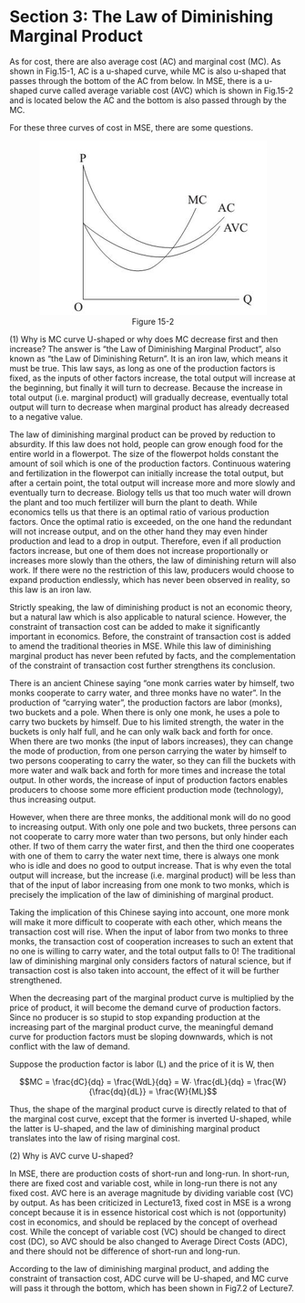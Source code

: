 # Section 3: The Law of Diminishing Marginal Product

As for cost, there are also average cost (AC) and marginal cost (MC). As shown in Fig.15-1, AC is a u-shaped curve, while MC is also u-shaped that passes through the bottom of the AC from below. In MSE, there is a u-shaped curve called average variable cost (AVC) which is shown in Fig.15-2 and is located below the AC and the bottom is also passed through by the MC.

For these three curves of cost in MSE, there are some questions.

<div align="center">
  <img src= "./image/figure15-2.jpg" />
</div>
<div align= "center">
Figure 15-2
</div>

(1) Why is MC curve U-shaped or why does MC decrease first and then increase?
The answer is “the Law of Diminishing Marginal Product”, also known as “the Law of Diminishing Return”. It is an iron law, which means it must be true. This law says, as long as one of the production factors is fixed, as the inputs of other factors increase, the total output will increase at the beginning, but finally it will turn to decrease. Because the increase in total output (i.e. marginal product) will gradually decrease, eventually total output will turn to decrease when marginal product has already decreased to a negative value.

The law of diminishing marginal product can be proved by reduction to absurdity. If this law does not hold, people can grow enough food for the entire world in a flowerpot. The size of the flowerpot holds constant the amount of soil which is one of the production factors. Continuous watering and fertilization in the flowerpot can initially increase the total output, but after a certain point, the total output will increase more and more slowly and eventually turn to decrease. Biology tells us that too much water will drown the plant and too much fertilizer will burn the plant to death. While economics tells us that there is an optimal ratio of various production factors. Once the optimal ratio is exceeded, on the one hand the redundant will not increase output, and on the other hand they may even hinder production and lead to a drop in output. Therefore, even if all production factors increase, but one of them does not increase proportionally or increases more slowly than the others, the law of diminishing return will also work. If there were no the restriction of this law, producers would choose to expand production endlessly, which has never been observed in reality, so this law is an iron law.

Strictly speaking, the law of diminishing product is not an economic theory, but a natural law which is also applicable to natural science. However, the constraint of transaction cost can be added to make it significantly important in economics. Before, the constraint of transaction cost is added to amend the traditional theories in MSE. While this law of diminishing marginal product has never been refuted by facts, and the complementation of the constraint of transaction cost further strengthens its conclusion.

There is an ancient Chinese saying “one monk carries water by himself, two monks cooperate to carry water, and three monks have no water”. In the production of “carrying water”, the production factors are labor (monks), two buckets and a pole. When there is only one monk, he uses a pole to carry two buckets by himself. Due to his limited strength, the water in the buckets is only half full, and he can only walk back and forth for once. When there are two monks (the input of labors increases), they can change the mode of production, from one person carrying the water by himself to two persons cooperating to carry the water, so they can fill the buckets with more water and walk back and forth for more times and increase the total output. In other words, the increase of input of production factors enables producers to choose some more efficient production mode (technology), thus increasing output.

However, when there are three monks, the additional monk will do no good to increasing output. With only one pole and two buckets, three persons can not cooperate to carry more water than two persons, but only hinder each other. If two of them carry the water first, and then the third one cooperates with one of them to carry the water next time, there is always one monk who is idle and does no good to output increase. That is why even the total output will increase, but the increase (i.e. marginal product) will be less than that of the input of labor increasing from one monk to two monks, which is precisely the implication of the law of diminishing of marginal product.

Taking the implication of this Chinese saying into account, one more monk will make it more difficult to cooperate with each other, which means the transaction cost will rise. When the input of labor from two monks to three monks, the transaction cost of cooperation increases to such an extent that no one is willing to carry water, and the total output falls to 0! The traditional law of diminishing marginal only considers factors of natural science, but if transaction cost is also taken into account, the effect of it will be further strengthened.

When the decreasing part of the marginal product curve is multiplied by the price of product, it will become the demand curve of production factors. Since no producer is so stupid to stop expanding production at the increasing part of the marginal product curve, the meaningful demand curve for production factors must be sloping downwards, which is not conflict with the law of demand.

Suppose the production factor is labor (L) and the price of it is W, then

$$MC = \frac{dC}{dq} = \frac{WdL}{dq} = W∙ \frac{dL}{dq} = \frac{W}{\frac{dq}{dL}} = \frac{W}{ML}$$

Thus, the shape of the marginal product curve is directly related to that of the marginal cost curve, except that the former is inverted U-shaped, while the latter is U-shaped, and the law of diminishing marginal product translates into the law of rising marginal cost.

(2) Why is AVC curve U-shaped?

In MSE, there are production costs of short-run and long-run. In short-run, there are fixed cost and variable cost, while in long-run there is not any fixed cost. AVC here is an average magnitude by dividing variable cost (VC) by output. As has been criticized in Lecture13, fixed cost in MSE is a wrong concept because it is in essence historical cost which is not (opportunity) cost in economics, and should be replaced by the concept of overhead cost. While the concept of variable cost (VC) should be changed to direct cost (DC), so AVC should be also changed to Average Direct Costs (ADC), and there should not be difference of short-run and long-run.

According to the law of diminishing marginal product, and adding the constraint of transaction cost, ADC curve will be U-shaped, and MC curve will pass it through the bottom, which has been shown in Fig7.2 of Lecture7.

<script id="MathJax-script" async src="https://cdn.jsdelivr.net/npm/mathjax@3/es5/tex-mml-chtml.js"></script>